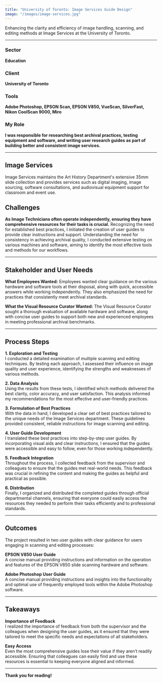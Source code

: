 ```yaml
---
title: "University of Toronto: Image Services Guide Design"
image: "/images/image-services.jpg"
---
```


Enhancing the clarity and efficiency of image handling, scanning, and editing methods at Image Services at the University of Toronto.

---

### Sector  
**Education**

### Client  
**University of Toronto**

### Tools  
**Adobe Photoshop, EPSON Scan, EPSON V850, VueScan, SilverFast, Nikon CoolScan 9000, Miro**

### My Role  
**I was responsible for researching best archival practices, testing equipment and software, and writing user research guides as part of building better and consistent image services.**

---

## Image Services

Image Services maintains the Art History Department's extensive 35mm slide collection and provides services such as digital imaging, image sourcing, software consultations, and audiovisual equipment support for classroom and event use. 

## Challenges

**As Image Technicians often operate independently, ensuring they have comprehensive resources for their tasks is crucial.** Recognizing the need for established best practices, I initiated the creation of user guides to provide clear instructions and support. Understanding the need for consistency in achieving archival quality, I conducted extensive testing on various machines and software, aiming to identify the most effective tools and methods for our workflows.

---

## Stakeholder and User Needs

**What Employees Wanted:**
Employees wanted clear guidance on the various hardware and software tools at their disposal, along with quick, accessible answers while working independently. They also emphasized the need for practices that consistently meet archival standards.

**What the Visual Resource Curator Wanted:**
The Visual Resource Curator sought a thorough evaluation of available hardware and software, along with concise user guides to support both new and experienced employees in meeting professional archival benchmarks.

---

## Process Steps

**1. Exploration and Testing**  
I conducted a detailed examination of multiple scanning and editing techniques. By testing each approach, I assessed their influence on image quality and user experience, identifying the strengths and weaknesses of various methods.

**2. Data Analysis**  
Using the results from these tests, I identified which methods delivered the best clarity, color accuracy, and user satisfaction. This analysis informed my recommendations for the most effective and user-friendly practices.

**3. Formulation of Best Practices**  
With the data in hand, I developed a clear set of best practices tailored to the unique needs of the Image Services department. These guidelines provided consistent, reliable instructions for image scanning and editing.

**4. User Guide Development**  
I translated these best practices into step-by-step user guides. By incorporating visual aids and clear instructions, I ensured that the guides were accessible and easy to follow, even for those working independently.

**5. Feedback Integration**  
Throughout the process, I collected feedback from the supervisor and colleagues to ensure that the guides met real-world needs. This feedback was crucial in refining the content and making the guides as helpful and practical as possible.

**6. Distribution**  
Finally, I organized and distributed the completed guides through official departmental channels, ensuring that everyone could easily access the resources they needed to perform their tasks efficiently and to professional standards.

---

## Outcomes

The project resulted in two user guides with clear guidance for users engaging in scanning and editing processes:

**EPSON V850 User Guide**  
A concise manual providing instructions and information on the operation and features of the EPSON V850 slide scanning hardware and software.  


**Adobe Photoshop User Guide**  
A concise manual providing instructions and insights into the functionality and optimal use of frequently employed tools within the Adobe Photoshop software.  

---

## Takeaways

**Importance of Feedback**  
I realized the importance of feedback from both the supervisor and the colleagues when designing the user guides, as it ensured that they were tailored to meet the specific needs and expectations of all stakeholders.

**Easy Access**  
Even the most comprehensive guides lose their value if they aren’t readily accessible. Ensuring that colleagues can easily find and use these resources is essential to keeping everyone aligned and informed.

---

**Thank you for reading!**
